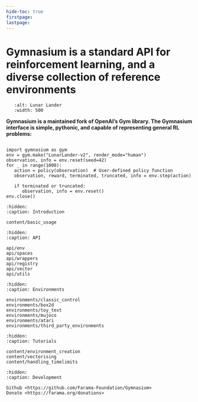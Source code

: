 ```yaml
---
hide-toc: true
firstpage:
lastpage:
---
```


# Gymnasium is a standard API for reinforcement learning, and a diverse collection of reference environments


```{figure} _static/videos/box2d/lunar_lander_continuous.gif
   :alt: Lunar Lander
   :width: 500
```

**Gymnasium is a maintained fork of OpenAI’s Gym library. The Gymnasium interface is simple, pythonic, and capable of representing general RL problems:**

```{code-block} python

import gymnasium as gym
env = gym.make("LunarLander-v2", render_mode="human")
observation, info = env.reset(seed=42)
for _ in range(1000):
   action = policy(observation)  # User-defined policy function
   observation, reward, terminated, truncated, info = env.step(action)

   if terminated or truncated:
      observation, info = env.reset()
env.close()
```

```{toctree}
:hidden:
:caption: Introduction

content/basic_usage
```

```{toctree}
:hidden:
:caption: API

api/env
api/spaces
api/wrappers
api/registry
api/vector
api/utils
```

```{toctree}
:hidden:
:caption: Environments

environments/classic_control
environments/box2d
environments/toy_text
environments/mujoco
environments/atari
environments/third_party_environments
```

```{toctree}
:hidden:
:caption: Tutorials

content/environment_creation
content/vectorising
content/handling_timelimits
```

```{toctree}
:hidden:
:caption: Development

Github <https://github.com/Farama-Foundation/Gymnasium>
Donate <https://farama.org/donations>
```
